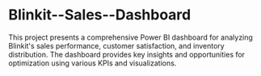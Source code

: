 # Blinkit--Sales--Dashboard
This project presents a comprehensive Power BI dashboard for analyzing Blinkit's sales performance, customer satisfaction, and inventory distribution. The dashboard provides key insights and opportunities for optimization using various KPIs and visualizations.
